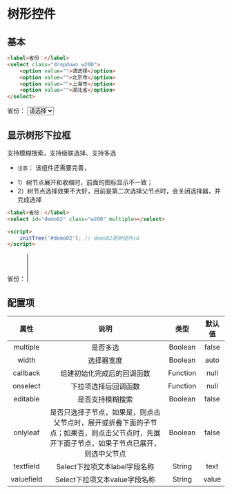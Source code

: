 # 树形控件

## 基本
``` html
<label>省份：</label>
<select class="dropdown w200">
	<option value="">请选择</option>
	<option value="">北京市</option>
	<option value="">上海市</option>
	<option value="">湖北省</option>
</select>
```
<div>
	<label>省份：</label>
	<select class="dropdown w200">
		<option value="">请选择</option>
		<option value="1">北京市</option>
		<option value="2">上海市</option>
		<option value="3">湖北省</option>
	</select>
</div>

## 显示树形下拉框
支持模糊搜索，支持级联选择、支持多选
* `注意`： 该组件还需要完善，
- 1）树节点展开和收缩时，前面的图标显示不一致；
- 2）树节点选择效果不大好，目前是第二次选择父节点时，会关闭选择器，并完成选择

``` html
<label>省份：</label>
<select id="demo02" class="w200" multiple></select>

<script>
	initTree('#demo02'); // demo02是树组件id
</script>
```
<div>
	<label>省份：</label>
	<select id="demo02" class="w200" multiple></select>
</div>


## 配置项
| 属性        |说明|类型|默认值|     
|:-------------:|:-------------:|:-----:|:-----:|
| multiple      |是否多选 | Boolean | false |
| width      |选择器宽度 | Boolean | auto |
| callback      |组建初始化完成后的回调函数 | Function | null |
| onselect      |下拉项选择后回调函数 | Function | null |
| editable      |是否支持模糊搜索 | Boolean | false |
| onlyleaf      |是否只选择子节点，如果是，则点击父节点时，展开或折叠下面的子节点；如果否，则点击父节点时，先展开下面子节点，如果子节点已展开，则选中父节点      |   Boolean | false |
| textfield |Select下拉项文本label字段名称      |    String | text |
| valuefield |Select下拉项文本value字段名称      |    String | value |

<script>
	seajs.use(['jquery'], function($) {
		seajs.use(['component'], function(dropdown){
			initTree('#demo02');
			console.log(222, $, dropdown)
		})
	});
</script>